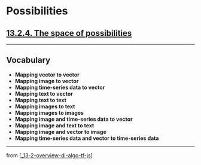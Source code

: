 # Possibilities

## [**13.2.4.** The space of possibilities](https://livebook.manning.com/book/deep-learning-with-javascript/chapter-13/111)

---

## **Vocabulary**

- <b>Mapping vector to vector</b>
- <b>Mapping image to vector</b>
- <b>Mapping time-series data to vector</b>
- <b>Mapping text to vector</b>
- <b>Mapping text to text</b>
- <b>Mapping images to text</b>
- <b>Mapping images to images</b>
- <b>Mapping image and time-series data to vector</b>
- <b>Mapping image and text to text</b>
- <b>Mapping image and vector to image</b>
- <b>Mapping time-series data and vector to time-series data</b>

<link rel="stylesheet" type="text/css" media="all" href="../../../assets/css/custom.css" />

---

from [[_13-2-overview-dl-algo-tf-js]]

[//begin]: # "Autogenerated link references for markdown compatibility"
[_13-2-overview-dl-algo-tf-js]: _13-2-overview-dl-algo-tf-js.md "🎓 DL Algo TF.js"
[//end]: # "Autogenerated link references"
